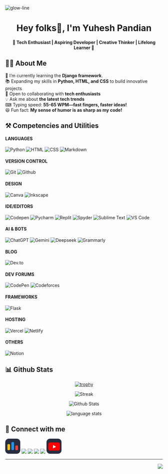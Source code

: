 <img src="https://github.com/user-attachments/assets/22d63940-24ca-4318-a29a-ca8341a9a887" alt="glow-line" height="3px" width="100%">


<div align="center">


# Hey folks👋, I'm **Yuhesh Pandian** 
#### 🚀 Tech Enthusiast | Aspiring Developer | Creative Thinker | Lifelong Learner 🎯


</div>


## 👨‍💻 About Me

🤖 I’m currently learning the **Django framework**.<br>
📚 Expanding my skills in **Python, HTML, and CSS** to build innovative projects  
🤝 Open to collaborating with **tech enthusiasts**  
💡 Ask me about **the latest tech trends**  
⌨ Typing speed: **55-65 WPM—fast fingers, faster ideas!**  
😆 Fun fact: **My sense of humor is as sharp as my code!** 



## ⚒ Competencies and Utilities

#### LANGUAGES
<div>
  <img src="https://iconic-api.onrender.com/dark/python" width="48px" title="Python" />
  <img src="https://iconic-api.onrender.com/dark/html" width="48px" title="HTML" />
  <img src="https://iconic-api.onrender.com/dark/css" width="48px" title="CSS" />
  <img src="https://iconic-api.onrender.com/dark/markdown" width="48px" title="Markdown" />
</div>


#### VERSION CONTROL
<div>
  <img src="https://iconic-api.onrender.com/dark/git" width="48px" title="Git" />
  <img src="https://iconic-api.onrender.com/dark/github" width="48px" title="Github" />
</div>


#### DESIGN
<div>
  <img src="https://iconic-api.onrender.com/dark/canva" width="48px" title="Canva" />
  <img src="https://iconic-api.onrender.com/dark/inkscape" width="48px" title="Inkscape" />
</div>

#### IDE/EDITORS

<div>
  <img src="https://iconic-api.onrender.com/dark/codepen" width="48px" title="Codepen" />
  <img src="https://iconic-api.onrender.com/dark/pycharm" width="48px" title="Pycharm" />
  <img src="https://iconic-api.onrender.com/dark/replit" width="48px" title="Replit" />
  <img src="https://iconic-api.onrender.com/dark/spyder" width="48px" title="Spyder" />
  <img src="https://iconic-api.onrender.com/dark/sublime-text" width="48px" title="Sublime Text" />
  <img src="https://iconic-api.onrender.com/dark/vscode" width="48px" title="VS Code" />
</div>


#### AI & BOTS
<div>
  <img src="https://iconic-api.onrender.com/dark/chatgpt" width="48px" title="ChatGPT" />
  <img src="https://iconic-api.onrender.com/dark/gemini" width="48px" title="Gemini" />
  <img src="https://iconic-api.onrender.com/dark/deepseek" width="48px" title="Deepseek" />
  <img src="https://iconic-api.onrender.com/dark/grammarly" width="48px" title="Grammarly" />
</div>

#### BLOG
<div>
  <img src="https://iconic-api.onrender.com/dark/devto" width="48px" title="Dev.to" />
</div>


#### DEV FORUMS
![CodePen](https://img.shields.io/badge/Codepen-000000?style=for-the-badge&logo=codepen&logoColor=white)
![Codeforces](https://img.shields.io/badge/Codeforces-445f9d?style=for-the-badge&logo=Codeforces&logoColor=white)

#### FRAMEWORKS
![Flask](https://img.shields.io/badge/flask-%23000.svg?style=for-the-badge&logo=flask&logoColor=white)

#### HOSTING
<div>
  <img src="https://iconic-api.onrender.com/dark/vercel" width="48px" title="Vercel" />
  <img src="https://iconic-api.onrender.com/dark/netlify" width="48px" title="Netlify" />
</div>


#### OTHERS
<div>
  <img src="https://iconic-api.onrender.com/dark/notion" width="48px" title="Notion" />
</div>


## **📊 Github Stats**

  <div align="center">
 
  [![trophy](https://github-profile-trophy.vercel.app/?username=YuheshPandian&theme=tokyonight&no-frame=true&margin-w=15)]()
  
  ![Streak](https://github-readme-streak-stats-eight.vercel.app/?user=YuheshPandian&theme=tokyonight&date_format=j%20M%5B%20Y%5D&ring=4C8EDA&stroke=FFFFFF&count_private=true&dates=1D64D0&hide_border=true)
  
  ![Github Stats](https://github-readme-stats.vercel.app/api?username=YuheshPandian&theme=tokyonight&show_icons=true&hide_border=true&count_private=true)
  
  ![language stats](https://github-readme-stats.vercel.app/api/top-langs/?username=YuheshPandian&hide_border=true&theme=tokyonight)
  
  </div>
  

## 🔗 Connect with me

<a href="https://codeforces.com/profile/YUHESH"><img src="codeforces.svg" width="48px"></a>
<a href="https://dev.to/yuheshpandian"><img src="https://skillicons.dev/icons?i=devto" width="48px"></a>
<a href="https://codepen.io/Yuheshpandian"><img src="https://skillicons.dev/icons?i=codepen" width="48px"></a>
<a href="https://github.com/YuheshPandian"><img src="https://skillicons.dev/icons?i=github" width="48px"></a>
<a href="mailto:yuheshpandian@gmail.com"><img src="https://skillicons.dev/icons?i=gmail" width="48px"></a>
<a href="https://www.youtube.com/@yuhesh_pandian"><img src="youtube.svg" width="48px"></a>

---
<img align="right" src="https://komarev.com/ghpvc/?username=YuheshPandian&style=flat&color=7b63ff&abbreviated=true" height="23px" margin="8px">

